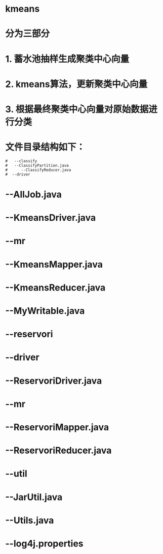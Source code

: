 # kmeans
# 分为三部分
# 1. 蓄水池抽样生成聚类中心向量
# 2. kmeans算法，更新聚类中心向量
# 3. 根据最终聚类中心向量对原始数据进行分类
# 文件目录结构如下：
	#   --classify
 	# 	--ClassifyPartition.java
 	#      --ClassifyReducer.java
 	#  --driver
 #      --AllJob.java
 #      --KmeansDriver.java
 #  --mr
 #      --KmeansMapper.java
 #      --KmeansReducer.java
 #      --MyWritable.java
 #  --reservori
 #      --driver
 #          --ReservoriDriver.java
 #      --mr
 #          --ReservoriMapper.java
 #          --ReservoriReducer.java
 #  --util
 #      --JarUtil.java
 #      --Utils.java
 #  --log4j.properties
	
        
